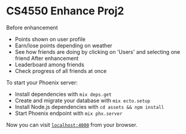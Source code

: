 # CS4550 Enhance Proj2 
Before enhancement
- Points shown on user profile 
- Earn/lose points depending on weather
- See how friends are doing by clicking on 'Users' and selecting one friend
After enhancement
- Leaderboard among friends
- Check progress of all friends at once

To start your Phoenix server:

  * Install dependencies with `mix deps.get`
  * Create and migrate your database with `mix ecto.setup`
  * Install Node.js dependencies with `cd assets && npm install`
  * Start Phoenix endpoint with `mix phx.server`

Now you can visit [`localhost:4000`](http://localhost:4000) from your browser.




